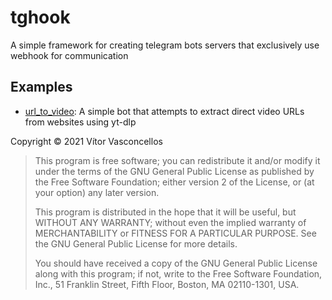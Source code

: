 # tghook

A simple framework for creating telegram bots servers that exclusively use webhook for communication

## Examples

- [url_to_video](./tghook/url_to_video):
  A simple bot that attempts to extract direct video URLs from websites using yt-dlp

Copyright © 2021 Vítor Vasconcellos

> This program is free software; you can redistribute it and/or modify it under the terms of the GNU General Public License as published by the Free Software Foundation; either version 2 of the License, or (at your option) any later version.
>
> This program is distributed in the hope that it will be useful, but WITHOUT ANY WARRANTY; without even the implied warranty of MERCHANTABILITY or FITNESS FOR A PARTICULAR PURPOSE. See the GNU General Public License for more details.
>
> You should have received a copy of the GNU General Public License along with this program; if not, write to the Free Software Foundation, Inc., 51 Franklin Street, Fifth Floor, Boston, MA 02110-1301, USA.
